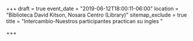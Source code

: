 +++
draft = true
event_date = "2019-06-12T18:00:11-06:00"
location = "Biblioteca David Kitson, Nosara Centro (Library)"
sitemap_exclude = true
title = "Intercambio-Nuestros participantes practican su ingles "

+++
